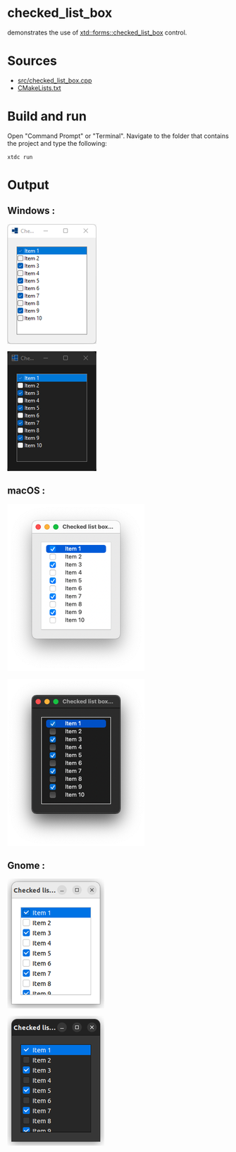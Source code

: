 # checked_list_box

demonstrates the use of [xtd::forms::checked_list_box](https://gammasoft71.github.io/xtd/reference_guides/latest/classxtd_1_1forms_1_1checked__list__box.html) control.

# Sources

* [src/checked_list_box.cpp](src/checked_list_box.cpp)
* [CMakeLists.txt](CMakeLists.txt)

# Build and run

Open "Command Prompt" or "Terminal". Navigate to the folder that contains the project and type the following:

```shell
xtdc run
```

# Output

## Windows :

![Screenshot](../../../../docs/pictures/examples/checked_list_box_w.png)

![Screenshot](../../../../docs/pictures/examples/checked_list_box_wd.png)

## macOS :

![Screenshot](../../../../docs/pictures/examples/checked_list_box_m.png)

![Screenshot](../../../../docs/pictures/examples/checked_list_box_md.png)

## Gnome :

![Screenshot](../../../../docs/pictures/examples/checked_list_box_g.png)

![Screenshot](../../../../docs/pictures/examples/checked_list_box_gd.png)
